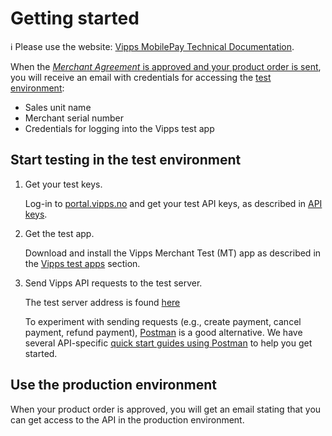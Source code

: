 <!-- START_METADATA
---
title: Getting started
sidebar_label: Getting started
sidebar_position: 2
description: Getting started with Vipps
pagination_next: null
pagination_prev: null
---
END_METADATA -->

# Getting started

<!-- START_COMMENT -->
ℹ️ Please use the website:
[Vipps MobilePay Technical Documentation](https://developer.vippsmobilepay.com/docs/vipps-developers/getting-started/).
<!-- END_COMMENT -->

When the [_Merchant Agreement_ is approved and your product order is sent](./apply_for_services.md),
you will receive an email with credentials for accessing the
[test environment](test-environment.md):

* Sales unit name
* Merchant serial number
* Credentials for logging into the Vipps test app

## Start testing in the test environment

1. Get your test keys.

    Log-in to [portal.vipps.no](https://portal.vipps.no) and get your test API keys, as described in
    [API keys](./common-topics/api-keys.md).

1. Get the test app.

    Download and install the Vipps Merchant Test (MT) app as described in the
    [Vipps test apps](./test-environment.md#vipps-test-apps) section.

1. Send Vipps API requests to the test server.

    The test server address is found [here](./test-environment.md#test-server)

    To experiment with sending requests (e.g., create payment, cancel payment, refund payment),
    [Postman](https://learning.postman.com/docs/getting-started/introduction/) is a good alternative.
    We have several API-specific
    [quick start guides using Postman](quick-start-guides.md) to help you get started.

## Use the production environment

When your product order is approved, you will get an email stating that you can
get access to the API in the production environment.

Log in to
[portal.vipps.no](https://portal.vipps.no)
to get your production
[API keys](./common-topics/api-keys.md).

Now, you can start making API requests to the production server
(e.g., create a payment request that goes to a real user's Vipps app).

## Implement best practices

It is very important that you check the return response of each API call.
You will get information about potential problems that could cause the customers problems or might cause you to lose money.

We strongly recommend using the
[API Dashboard](./developer-resources/api-dashboard.md)
for detecting errors in the API use, in addition to normal monitoring.
